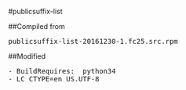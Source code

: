 #publicsuffix-list

##Compiled from
<pre>publicsuffix-list-20161230-1.fc25.src.rpm</pre>

##Modified
<pre>
- BuildRequires:  python34
- LC_CTYPE=en_US.UTF-8
</pre>
